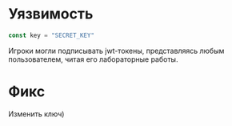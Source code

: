 # Уязвимость

```go
const key = "SEСREТ_KEY"
```

Игроки могли подписывать jwt-токены, представляясь любым пользователем, читая его лабораторные работы.

# Фикс

Изменить ключ)
